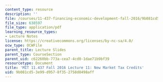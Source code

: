 ```yaml
---
content_type: resource
description: ''
file: /courses/11-437-financing-economic-development-fall-2016/9b081cd53e99d9578f352758d8498aff_MIT11_437F16_Lec11.pdf
file_size: 638597
file_type: application/pdf
learning_resource_types:
- Lecture Notes
license: https://creativecommons.org/licenses/by-nc-sa/4.0/
ocw_type: OCWFile
parent_title: Lecture Slides
parent_type: CourseSection
parent_uid: c62260bb-773a-cea7-4cd0-1dae71b9bf39
resourcetype: Document
title: 'MIT 11.437 Fall 2016 Lecture 11: New Market Tax Credits'
uid: 9b081cd5-3e99-d957-8f35-2758d8498aff
---
```

